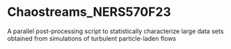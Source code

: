 # Chaostreams_NERS570F23
A parallel post-processing script to statistically characterize large data sets obtained from simulations of turbulent particle-laden flows
